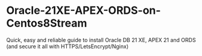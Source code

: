 # Oracle-21XE-APEX-ORDS-on-Centos8Stream
Quick, easy and reliable guide to install Oracle DB 21 XE, APEX 21 and ORDS (and secure it all with HTTPS/LetsEncrypt/Nginx) 
